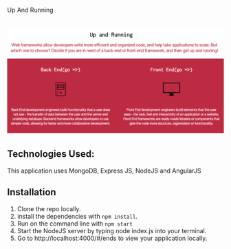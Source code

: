 Up And Running

# ![pageres](public/images/snippet.png)

## Technologies Used:
This application uses MongoDB, Express JS, NodeJS and AngularJS

## Installation

1. Clone the repo locally.
2. install the dependencies with `npm install`.
3. Run on the command line with `npm start`
4. Start the NodeJS server by typing node index.js into your terminal.
5. Go to http://localhost:4000/#/ends to view your application locally.

